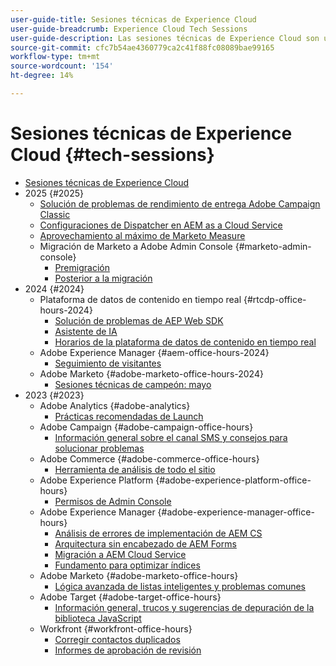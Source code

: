 ```yaml
---
user-guide-title: Sesiones técnicas de Experience Cloud
user-guide-breadcrumb: Experience Cloud Tech Sessions
user-guide-description: Las sesiones técnicas de Experience Cloud son un enfoque proactivo de la desviación de casos que ofrece a los clientes seminarios web específicos para cada solución.
source-git-commit: cfc7b54ae4360779ca2c41f88fc08089bae99165
workflow-type: tm+mt
source-wordcount: '154'
ht-degree: 14%

---
```



# Sesiones técnicas de Experience Cloud {#tech-sessions}

+ [Sesiones técnicas de Experience Cloud](overview.md)
+ 2025 {#2025}
   + [Solución de problemas de rendimiento de entrega Adobe Campaign Classic](2025/acc-delivery-performance.md)
   + [Configuraciones de Dispatcher en AEM as a Cloud Service](2025/dispatcher-configurations.md)
   + [Aprovechamiento al máximo de Marketo Measure](2025/getting-most-marketo-measure.md)
   + Migración de Marketo a Adobe Admin Console {#marketo-admin-console}
      + [Premigración](2025/marketo-pre-migration.md)
      + [Posterior a la migración](2025/marketo-post-migration.md)
+ 2024 {#2024}
   + Plataforma de datos de contenido en tiempo real {#rtcdp-office-hours-2024}
      + [Solución de problemas de AEP Web SDK](2024/aep-web-sdk-troubleshooting.md)
      + [Asistente de IA](2024/ai-assistant.md)
      + [Horarios de la plataforma de datos de contenido en tiempo real](2024/rtcdp-timings.md)
   + Adobe Experience Manager {#aem-office-hours-2024}
      + [Seguimiento de visitantes](2024/tracking-visitors.md)
   + Adobe Marketo {#adobe-marketo-office-hours-2024}
      + [Sesiones técnicas de campeón: mayo](2024/champion-office-hours.md)
+ 2023 {#2023}
   + Adobe Analytics {#adobe-analytics}
      + [Prácticas recomendadas de Launch](2023/launch-best-practices.md)
   + Adobe Campaign {#adobe-campaign-office-hours}
      + [Información general sobre el canal SMS y consejos para solucionar problemas](2023/ac-sms-channel-overview.md)
   + Adobe Commerce {#adobe-commerce-office-hours}
      + [Herramienta de análisis de todo el sitio](2023/site-wide-analysis-tool.md)
   + Adobe Experience Platform {#adobe-experience-platform-office-hours}
      + [Permisos de Admin Console](2023/aep-admin-console-permissions.md)
   + Adobe Experience Manager {#adobe-experience-manager-office-hours}
      + [Análisis de errores de implementación de AEM CS](2023/aem-deployment-failures-analysis.md)
      + [Arquitectura sin encabezado de AEM Forms](2023/aem-forms-headless-architecture.md)
      + [Migración a AEM Cloud Service](2023/migration-aemcs.md)
      + [Fundamento para optimizar índices](2023/optimize-indexes-aemcs.md)
   + Adobe Marketo {#adobe-marketo-office-hours}
      + [Lógica avanzada de listas inteligentes y problemas comunes](2023/marketo-common-pitfalls.md)
   + Adobe Target {#adobe-target-office-hours}
      + [Información general, trucos y sugerencias de depuración de la biblioteca JavaScript](2023/target-debugging-tips-and-tricks.md)
   + Workfront {#workfront-office-hours}
      + [Corregir contactos duplicados](2023/workfront-fix-duplicate-contacts.md)
      + [Informes de aprobación de revisión](2023/workfront-proof-approval-reports.md)